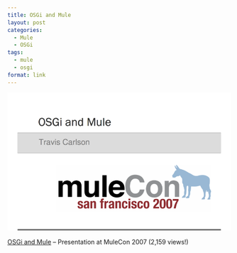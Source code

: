 ```yaml
---
title: OSGi and Mule
layout: post
categories:
  - Mule
  - OSGi
tags:
  - mule
  - osgi
format: link
---
```

![OSGi](/wp-content/uploads/2015/05/mule-and-osgi-825x510.png)

<a href="http://www.slideshare.net/ceefour/muleandos-gi-traviscarlson" target="_blank">OSGi and Mule</a> &#8211; Presentation at MuleCon 2007 (2,159 views!)